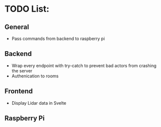 # TODO List:

## General
- Pass commands from backend to raspberry pi

## Backend
- Wrap every endpoint with try-catch to prevent bad actors from crashing the server
- Authenication to rooms

## Frontend
- Display Lidar data in Svelte

## Raspberry Pi
